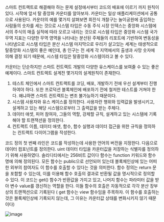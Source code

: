 스마트 컨트랙트로 해결해야 하는 문제 설정에서부터 코드의 배포에 이르기 까지 원칙이 있다.
시작에 앞서 탈 중앙화 카운터를 알아보자. 카운터는 일상 애플리케이션에서 공통으로 사용된다. 카운터의 예를 몇가지 살펴보면
회전식 개찰구는 놀이공원에 출입하는 사람들의 숫자를 세는 것으로 시스템 타입은 수동
주식 시장 인덱스는 중앙화 시스템에서의 주식의 매출 실적에 따라 오르고 내리는 것으로 시스템 타입은 중앙화 시스템
국가 무역 지표는 다양한 무역 영역을 나타내는 분산된 주체들의 리포트에 기반하여 변동성을 나타냄으로 시스템 타입은 분산 시스템
마지막으로 우리가 살고있는 세계는 태생적으로 탈중앙화 시스템의 좋은 예인데, 총 인구는 전 세계 각 지역에서의 출생과 사망 숫자에 의해 결정 되기 때문에, 시스템 타입은 탈중앙화 시스템이라고 볼 수 있다.

카운터는 단순하지만 스마트 컨트랙트 개발의 다양한 유스케이스를 보여줄 수 있는 좋은 예제이다. 스마트 컨트렉트 설계전 몇가지의 설계원칙이 존재한다.

1. 테스트 체인에서 스마트 컨트랙트를 코딩, 배포, 개발하기 전에 우선 설계부터 진행하여야 하다. 또한 프로덕션 블록체인에 배포하기 전에 철저한 테스트를 거쳐야 한다.
   왜냐하면 스마트 컨트랙트는 변조 불가능하기 때문이다.
2. 시스템 사용자와 유스 케이스를 정의한다. 사용자란 행위와 입력값을 발생시키고, 설계하고 있는 해당 시스템으로부터 그 출력값을 받는 주체다.
3. 데이터 애셋, 피어 참여자, 그들의 역할, 강제할 규칙, 설계하고 있는 시스템에 기록해야 할 트랜잭션을 정의한다.
4. 컨트랙트 이름, 데이터 애샛, 함수, 함수 실행과 데이터 접근을 위한 규칙을 정의하는 컨트랙트 다이어그램을 작성한다.

코드 정의
첫 번째 라인은 코드를 작성하는데 사용한 언어의 버전을 지정한다.
다음으로 데이터 컴포넌트를 정의한다. uint 데이터 타입을 카운터값을 저장하는 식별자를 정의하기 위해 사용하였다. 솔리디티에서는 256비트 값이다
함수는 function 키워드와 함수명에 의해 정의된다.
모든 함수는 public으로 선언되어 있는데 블록체인상에 있는 어떠한 외부의 참여자도 이 함수를 호출할 수 있다는 것을 의미한다.
함수 정의는 return 문을 포함할 수 있는데, 이를 이용해 함수 호출의 결과로 반환될 값을 명시적으로 정의할 수 있다.
이 코드는 get() 함수가 반환값을 가지고 있고, 나머지 함수는 파라미터 값을 받아 변수 value를 갱신하는 역할을 한다.
이들 함수의 호출은 자동적으로 각각 분산 장부상의 트랜잭션으로 기록된다
( get 함수는 view 함수임을 주목하자. 이 함수를 호출하는 것은 블록체인상에 기록되지 않는데, 그 이유는 카운터값 상태를 변화시키지 않기 때문이다)



![image](https://user-images.githubusercontent.com/85157729/162619668-5788ff18-af30-42d1-bdd4-73ae3dbfd36f.png)

